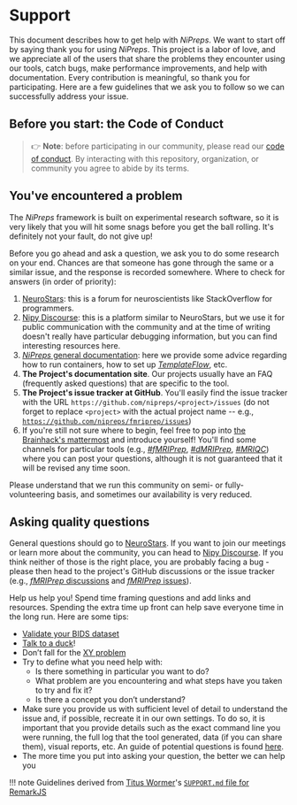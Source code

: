 # Support

This document describes how to get help with *NiPreps*.
We want to start off by saying thank you for using *NiPreps*.
This project is a labor of love, and we appreciate all of the users that share the problems they encounter using our tools, catch bugs, make performance improvements, and help with documentation.
Every contribution is meaningful, so thank you for participating.
Here are a few guidelines that we ask you to follow so we can successfully address your issue.


## Before you start: the Code of Conduct

> 👉 **Note**: before participating in our community, please read our
> [code of conduct][coc].
> By interacting with this repository, organization, or community you agree to
> abide by its terms.

## You've encountered a problem

The *NiPreps* framework is built on experimental research software, so it is very likely that you will hit some snags before you get the ball rolling.
It's definitely not your fault, do not give up!

Before you go ahead and ask a question, we ask you to do some research on your end.
Chances are that someone has gone through the same or a similar issue, and the response is recorded somewhere.
Where to check for answers (in order of priority):

  1. [NeuroStars][neurostars]: this is a forum for neuroscientists like StackOverflow for programmers.
  1. [Nipy Discourse][discourse]: this is a platform similar to NeuroStars, but we use it for public communication with the community and at the time of writing doesn't really have particular debugging information, but you can find interesting resources here.
  1. [*NiPreps* general documentation][nipreps]: here we provide some advice regarding how to run containers, how to set up [*TemplateFlow*][templateflow], etc.
  1. **The Project's documentation site**. Our projects usually have an FAQ (frequently asked questions) that are specific to the tool.
  1. **The Project's issue tracker at GitHub**. You'll easily find the issue tracker with the URL `https://github.com/nipreps/<project>/issues` (do not forget to replace `<project>` with the actual project name -- e.g., [`https://github.com/nipreps/fmriprep/issues`][fmriprep-issues])
  1. If you're still not sure where to begin, feel free to pop into [the Brainhack's mattermost][mattermost] and introduce yourself!
     You'll find some channels for particular tools (e.g., [*#fMRIPrep*][mattermost-fmriprep], [*#dMRIPrep*][mattermost-dmriprep], [*#MRIQC*][mattermost-mriqc]) where you can post your questions, although it is not guaranteed that it will be revised any time soon.

Please understand that we run this community on semi- or fully-volunteering basis, and sometimes our availability is very reduced.

## Asking quality questions

General questions should go to [NeuroStars][neurostars].
If you want to join our meetings or learn more about the community, you can head to [Nipy Discourse][discourse].
If you think neither of those is the right place, you are probably facing a bug - please then head to the project's GitHub discussions or the issue tracker (e.g., [*fMRIPrep* discussions][fmriprep-discussions] and [*fMRIPrep* issues][fmriprep-issues]).

Help us help you!
Spend time framing questions and add links and resources.
Spending the extra time up front can help save everyone time in the long run.
Here are some tips:

*   [Validate your BIDS dataset][validator]
*   [Talk to a duck][rubberduck]!
*   Don’t fall for the [XY problem][xy]
*   Try to define what you need help with:
    *   Is there something in particular you want to do?
    *   What problem are you encountering and what steps have you taken to try
        and fix it?
    *   Is there a concept you don’t understand?
*   Make sure you provide us with sufficient level of detail to understand the issue and, if possible, recreate it in our own settings.
    To do so, it is important that you provide details such as the exact command line you were running, the full log that the tool generated, data (if you can share them), visual reports, etc. An guide of potential questions is found [here](https://github.com/nipreps/fmriprep/issues/new?assignees=&labels=bug&template=bug_report.yml).
*   The more time you put into asking your question, the better we can help you

!!! note
    Guidelines derived from [Titus Wormer][author]'s [`SUPPORT.md` file for RemarkJS][source]

<!-- Definitions -->

[license]: https://creativecommons.org/licenses/by/4.0/

[author]: https://wooorm.com

[coc]: https://www.nipreps.org/community/CODE_OF_CONDUCT/

[rubberduck]: https://rubberduckdebugging.com

[xy]: https://meta.stackexchange.com/questions/66377/what-is-the-xy-problem/66378#66378

[cs]: https://codesandbox.io

[contributing]: contributing.md

[neurostars]: https://neurostars.org

[discourse]: https://nipy.discourse.group/c/nipreps/9

[nipreps]: https://nipreps.org

[templateflow]: https://templateflow.org

[fmriprep-issues]: https://github.com/nipreps/fmriprep/issues

[fmriprep-discussions]: https://github.com/nipreps/fmriprep/discussions

[validator]: http://bids-standard.github.io/bids-validator/

[source]: https://github.com/remarkjs/.github/blob/9858b4b693d61337b6d5ab37d36304d2a4b0bf33/support.md

[mattermost]: https://mattermost.brainhack.org/brainhack/channels/town-square

[mattermost-dmriprep]: https://mattermost.brainhack.org/brainhack/channels/dmriprep

[mattermost-fmriprep]: https://mattermost.brainhack.org/brainhack/channels/fmriprep

[mattermost-mriqc]: https://mattermost.brainhack.org/brainhack/channels/MRIQC

